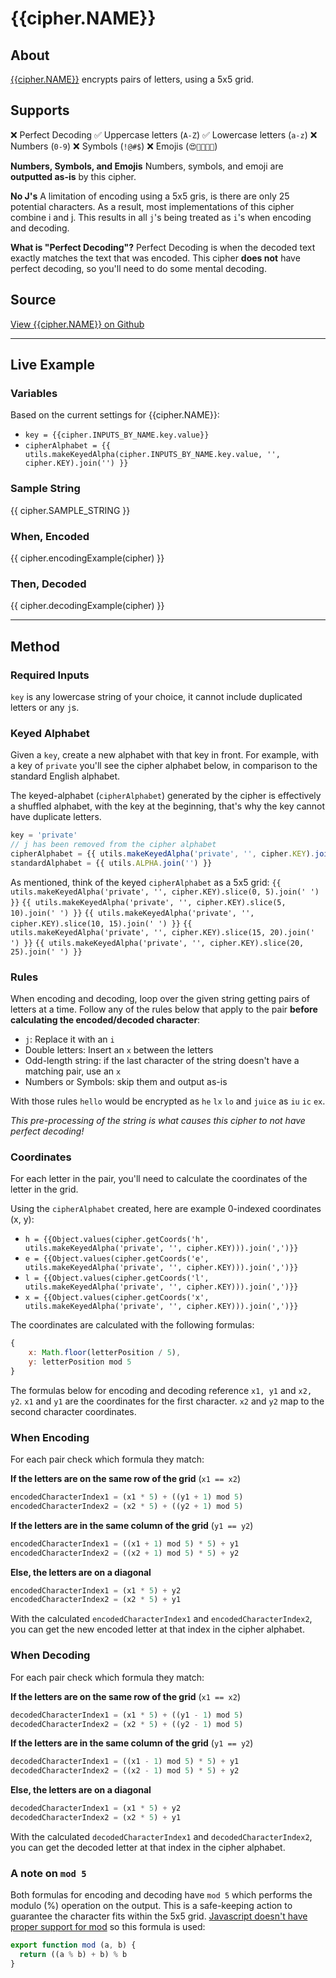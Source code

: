 # {{cipher.NAME}}

## About
[{{cipher.NAME}}](http://en.wikipedia.org/wiki/Playfair_cipher) encrypts pairs of letters, using a 5x5 grid.

## Supports
❌ Perfect Decoding
✅ Uppercase letters (`A-Z`)
✅ Lowercase letters (`a-z`)
❌ Numbers (`0-9`)
❌ Symbols (`!@#$`)
❌ Emojis (`😍🤬👩🏾‍💻`)

**Numbers, Symbols, and Emojis**
Numbers, symbols, and emoji are **outputted as-is** by this cipher.

**No J's**
A limitation of encoding using a 5x5 gris, is there are only 25 potential characters. As a result, most implementations of this cipher combine i and j. This results in all `j`'s being treated as `i`'s when encoding and decoding.

**What is "Perfect Decoding"?**
Perfect Decoding is when the decoded text exactly matches the text that was encoded. This cipher **does not** have perfect decoding, so you'll need to do some mental decoding.

## Source
[View {{cipher.NAME}} on Github](https://github.com/thalida/ciphers.codes/blob/master/src/ciphers/playfair/playfair.js)

---

## Live Example
### Variables
Based on the current settings for {{cipher.NAME}}:
- `key = {{cipher.INPUTS_BY_NAME.key.value}}`
- `cipherAlphabet = {{ utils.makeKeyedAlpha(cipher.INPUTS_BY_NAME.key.value, '', cipher.KEY).join('') }}`

### Sample String
{{ cipher.SAMPLE_STRING }}

### When, **Encoded**
{{ cipher.encodingExample(cipher) }}

### Then, **Decoded**
{{ cipher.decodingExample(cipher) }}

---

## Method

### Required Inputs
`key` is any lowercase string of your choice, it cannot include duplicated letters or any `j`s.

### Keyed Alphabet
Given a `key`, create a new alphabet with that key in front.
For example, with a key of `private` you'll see the cipher alphabet below, in comparison to the standard English alphabet.

The keyed-alphabet (`cipherAlphabet`) generated by the cipher is effectively a shuffled alphabet, with the key at the beginning, that's why the key cannot have duplicate letters.

```js
key = 'private'
// j has been removed from the cipher alphabet
cipherAlphabet = {{ utils.makeKeyedAlpha('private', '', cipher.KEY).join('') }}
standardAlphabet = {{ utils.ALPHA.join('') }}
```

As mentioned, think of the keyed `cipherAlphabet` as a 5x5 grid:
`{{ utils.makeKeyedAlpha('private', '', cipher.KEY).slice(0, 5).join(' ') }}`
`{{ utils.makeKeyedAlpha('private', '', cipher.KEY).slice(5, 10).join(' ') }}`
`{{ utils.makeKeyedAlpha('private', '', cipher.KEY).slice(10, 15).join(' ') }}`
`{{ utils.makeKeyedAlpha('private', '', cipher.KEY).slice(15, 20).join(' ') }}`
`{{ utils.makeKeyedAlpha('private', '', cipher.KEY).slice(20, 25).join(' ') }}`

### Rules
When encoding and decoding, loop over the given string getting pairs of letters at a time. Follow any of the rules below that apply to the pair **before calculating the encoded/decoded character**:
- `j`: Replace it with an `i`
- Double letters: Insert an `x` between the letters
- Odd-length string: if the last character of the string doesn't have a matching pair, use an `x`
- Numbers or Symbols: skip them and output as-is

With those rules `hello` would be encrypted as `he` `lx` `lo` and `juice` as `iu` `ic` `ex`.

_This pre-processing of the string is what causes this cipher to not have perfect decoding!_

### Coordinates
For each letter in the pair, you'll need to calculate the coordinates of the letter in the grid.

Using the `cipherAlphabet` created, here are example 0-indexed coordinates (x, y):
- `h = {{Object.values(cipher.getCoords('h', utils.makeKeyedAlpha('private', '', cipher.KEY))).join(',')}}`
- `e = {{Object.values(cipher.getCoords('e', utils.makeKeyedAlpha('private', '', cipher.KEY))).join(',')}}`
- `l = {{Object.values(cipher.getCoords('l', utils.makeKeyedAlpha('private', '', cipher.KEY))).join(',')}}`
- `x = {{Object.values(cipher.getCoords('x', utils.makeKeyedAlpha('private', '', cipher.KEY))).join(',')}}`

The coordinates are calculated with the following formulas:
```js
{
    x: Math.floor(letterPosition / 5),
    y: letterPosition mod 5
}
```

The formulas below for encoding and decoding reference `x1, y1` and `x2, y2`.
`x1` and `y1` are the coordinates for the first character.
`x2` and `y2` map to the second character coordinates.

### When Encoding
For each pair check which formula they match:

**If the letters are on the same row of the grid** (`x1 == x2`)
```js
encodedCharacterIndex1 = (x1 * 5) + ((y1 + 1) mod 5)
encodedCharacterIndex2 = (x2 * 5) + ((y2 + 1) mod 5)
```

**If the letters are in the same column of the grid** (`y1 == y2`)
```js
encodedCharacterIndex1 = ((x1 + 1) mod 5) * 5) + y1
encodedCharacterIndex2 = ((x2 + 1) mod 5) * 5) + y2
```

**Else, the letters are on a diagonal**
```js
encodedCharacterIndex1 = (x1 * 5) + y2
encodedCharacterIndex2 = (x2 * 5) + y1
```

With the calculated `encodedCharacterIndex1` and `encodedCharacterIndex2`, you can get the new encoded letter at that index in the cipher alphabet.

### When Decoding
For each pair check which formula they match:

**If the letters are on the same row of the grid** (`x1 == x2`)
```js
decodedCharacterIndex1 = (x1 * 5) + ((y1 - 1) mod 5)
decodedCharacterIndex2 = (x2 * 5) + ((y2 - 1) mod 5)
```

**If the letters are in the same column of the grid** (`y1 == y2`)
```js
decodedCharacterIndex1 = ((x1 - 1) mod 5) * 5) + y1
decodedCharacterIndex2 = ((x2 - 1) mod 5) * 5) + y2
```

**Else, the letters are on a diagonal**
```js
decodedCharacterIndex1 = (x1 * 5) + y2
decodedCharacterIndex2 = (x2 * 5) + y1
```

With the calculated `decodedCharacterIndex1` and `decodedCharacterIndex2`, you can get the decoded letter at that index in the cipher alphabet.

### A note on `mod 5`
Both formulas for encoding and decoding have `mod 5` which performs the modulo (%) operation on the output. This is a safe-keeping action to guarantee the character fits within the 5x5 grid. [Javascript doesn't have proper support for mod](https://dev.to/maurobringolf/a-neat-trick-to-compute-modulo-of-negative-numbers-111e) so this formula is used:
```js
export function mod (a, b) {
  return ((a % b) + b) % b
}
```
